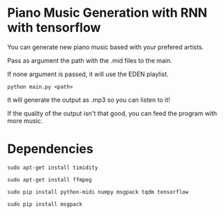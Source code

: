# Piano Music Generation with RNN with tensorflow

You can generate new piano music based with your prefered artists.

Pass as argument the path with the .mid files to the main.

If none argument is passed, it will use the EDEN playlist.

    python main.py <path>

It will generate the output as .mp3 so you can listen to it!

If the quality of the output isn't that good, you can feed the program with more music.

# Dependencies

    sudo apt-get install timidity

    sudo apt-get install ffmpeg

    sudo pip install python-midi numpy msgpack tqdm tensorflow

    sudo pip install msgpack

